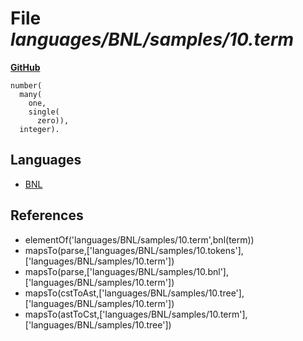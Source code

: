 # File _languages/BNL/samples/10.term_
**[GitHub](https://github.com/softlang/yas/blob/master/languages/BNL/samples/10.term)**
```
number(
  many(
    one,
    single(
      zero)),
  integer).
```

## Languages
* [BNL](../languages/BNL.md)

## References
* elementOf('languages/BNL/samples/10.term',bnl(term))
* mapsTo(parse,['languages/BNL/samples/10.tokens'],['languages/BNL/samples/10.term'])
* mapsTo(parse,['languages/BNL/samples/10.bnl'],['languages/BNL/samples/10.term'])
* mapsTo(cstToAst,['languages/BNL/samples/10.tree'],['languages/BNL/samples/10.term'])
* mapsTo(astToCst,['languages/BNL/samples/10.term'],['languages/BNL/samples/10.tree'])

